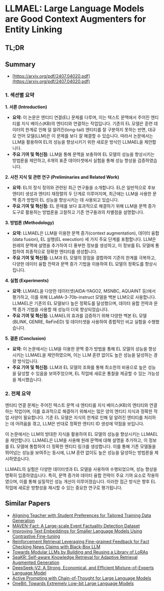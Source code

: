 # LLMAEL: Large Language Models are Good Context Augmenters for Entity Linking
## TL;DR
## Summary
- [https://arxiv.org/pdf/2407.04020.pdf](https://arxiv.org/pdf/2407.04020.pdf)

### 1. 섹션별 요약
**1. 서론 (Introduction)**
- **요약:** 이 논문은 엔티티 연결(EL) 문제를 다루며, 이는 텍스트 문맥에서 주어진 엔티티를 지식 베이스(KB)의 엔티티와 연결하는 작업입니다. 기존의 EL 모델은 훈련 데이터의 한계로 인해 덜 알려진(long-tail) 엔티티를 잘 구분하지 못하는 반면, 대규모 언어 모델(LLM)은 이 문제를 보다 잘 해결할 수 있습니다. 따라서 논문에서는 LLM을 활용하여 EL의 성능을 향상시키기 위한 새로운 방식인 LLMAEL을 제안합니다.
- **주요 기여 및 혁신점:** LLM을 통해 문맥을 보충하여 EL 모델의 성능을 향상시키는 방법론을 제안하고, 6개의 표준 데이터셋에서 실험을 통해 성능 향상을 검증하였습니다.

**2. 사전 지식 및 관련 연구 (Preliminaries and Related Work)**
- **요약:** EL의 정식 정의와 관련된 최근 연구들을 소개합니다. EL은 일반적으로 후보 엔티티 생성과 엔티티 재정렬의 두 단계로 이루어지며, 최근에는 LLM을 사용한 문맥 증가 방법이 EL 성능을 향상시키는 데 사용되고 있습니다.
- **주요 기여 및 혁신점:** EL 문제를 보다 효과적으로 해결하기 위해 LLM을 문맥 증가 도구로 활용하는 방법론을 고찰하고 기존 연구들과의 차별점을 설명합니다.

**3. 방법론 (Methodology)**
- **요약:** LLMAEL은 LLM을 이용한 문맥 증가(context augmentation), 데이터 융합(data fusion), EL 실행(EL execution) 세 가지 주요 단계를 포함합니다. LLM은 원래의 문맥에 설명을 추가하여 더 풍부한 정보를 생성하고, 이 정보를 EL 모델에 통합하여 최종적으로 정확한 엔티티를 생성합니다.
- **주요 기여 및 혁신점:** LLM과 EL 모델의 장점을 결합하여 기존의 한계를 극복하고, 다양한 데이터 융합 전략과 문맥 증가 기법을 이용하여 EL 모델의 정확도를 향상시킵니다.

**4. 실험 (Experiments)**
- **요약:** LLMAEL을 다양한 데이터셋(AIDA-YAGO2, MSNBC, AQUAINT 등)에서 평가하고, 이를 위해 LLaMA-3-70b-instruct 모델을 백본 LLM으로 사용합니다. LLMAEL은 기존의 EL 모델보다 높은 정확도를 달성했으며, 데이터 융합 전략과 문맥 증가 기법을 사용할 때 성능이 더욱 향상되었습니다.
- **주요 기여 및 혁신점:** LLMAEL의 효과를 검증하기 위해 다양한 백본 EL 모델(BLINK, GENRE, ReFinED) 및 데이터셋을 사용하여 종합적인 비교 실험을 수행했습니다.

**5. 결론 (Conclusion)**
- **요약:** 이 논문에서는 LLM을 이용한 문맥 증가 방법을 통해 EL 모델의 성능을 향상시키는 LLMAEL을 제안하였으며, 이는 LLM 훈련 없이도 높은 성능을 달성하는 경량 방식입니다.
- **주요 기여 및 혁신점:** LLM과 EL 모델의 조화를 통해 최소한의 비용으로 높은 성능을 달성할 수 있음을 보여주었으며, EL 작업에 새로운 통찰을 제공할 수 있는 가능성을 제시했습니다.

### 2. 전체 요약
엔티티 연결 문제는 주어진 텍스트 문맥 내 엔티티를 지식 베이스(KB)의 엔티티와 연결하는 작업이며, 이를 효과적으로 해결하기 위해서는 많은 양의 엔티티 지식과 정확한 작업 사양이 필요합니다. 기존 EL 모델은 지식의 한계로 인해 덜 알려진 엔티티를 처리하는 데 어려움을 겪고, LLM은 반대로 정확한 엔티티 ID 생성에 약점을 보입니다.

이 논문에서는 LLM의 방대한 지식을 활용하여 EL 모델의 성능을 향상시키는 LLMAEL을 제안합니다. LLMAEL은 LLM을 사용해 원래 문맥에 대해 설명을 추가하고, 이 정보를 EL 모델에 통합하여 더 정확한 엔티티 링크를 생성합니다. 이를 통해 기존 모델들을 뛰어넘는 성능을 보여주는 동시에, LLM 훈련 없이도 높은 성능을 달성하는 방법론을 제시하였습니다.

LLMAEL의 실험은 다양한 데이터셋과 EL 모델을 사용하여 수행되었으며, 성능 향상을 명확히 입증하였습니다. 특히, 문맥 증가와 데이터 융합 전략이 주요 기여 요소로 작용하였으며, 이를 통해 실질적인 성능 개선이 이루어졌습니다. 이러한 접근 방식은 향후 EL 작업에 새로운 방향성을 제시할 수 있는 중요한 연구로 평가됩니다.

## Similar Papers
- [Aligning Teacher with Student Preferences for Tailored Training Data Generation](2406.19227.md)
- [MAVEN-Fact: A Large-scale Event Factuality Detection Dataset](2407.15352.md)
- [Improving Text Embeddings for Smaller Language Models Using Contrastive Fine-tuning](2408.00690.md)
- [Reinforcement Retrieval Leveraging Fine-grained Feedback for Fact Checking News Claims with Black-Box LLM](2404.17283.md)
- [Towards Modular LLMs by Building and Reusing a Library of LoRAs](2405.11157.md)
- [SeaKR: Self-aware Knowledge Retrieval for Adaptive Retrieval Augmented Generation](2406.19215.md)
- [DeepSeek-V2: A Strong, Economical, and Efficient Mixture-of-Experts Language Model](2405.04434.md)
- [Active Prompting with Chain-of-Thought for Large Language Models](2302.12246.md)
- [OneBit: Towards Extremely Low-bit Large Language Models](2402.11295.md)
